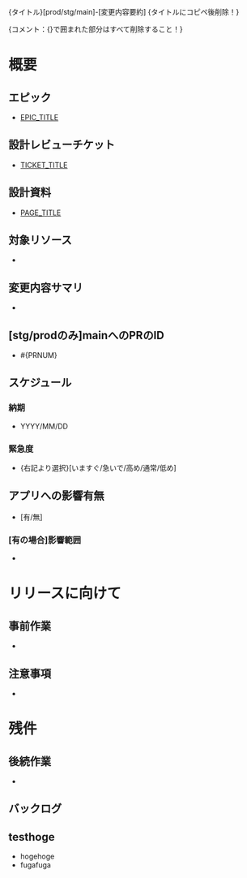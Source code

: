 {タイトル}[prod/stg/main]-[変更内容要約]
{タイトルにコピペ後削除！}

{コメント：{}で囲まれた部分はすべて削除すること！}

# 概要
## エピック
- [EPIC_TITLE](EPIC_URL)

## 設計レビューチケット
- [TICKET_TITLE](TICKET_URL)

## 設計資料
- [PAGE_TITLE](PAGE_URL)

## 対象リソース
- 

## 変更内容サマリ
- 

## [stg/prodのみ]mainへのPRのID
- #{PRNUM}

## スケジュール
### 納期
- YYYY/MM/DD

### 緊急度
- {右記より選択}[いますぐ/急いで/高め/通常/低め]

## アプリへの影響有無
- [有/無]

### [有の場合]影響範囲
- 

# リリースに向けて
## 事前作業
- 

## 注意事項
- 

# 残件
## 後続作業
- 

## バックログ

## testhoge
- hogehoge
- fugafuga